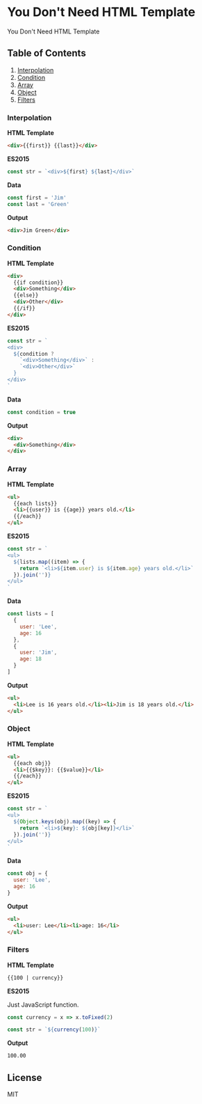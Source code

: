 # You Don't Need HTML Template

You Don't Need HTML Template

## <a name="TOC">Table of Contents</a>

1. [Interpolation](#interpolation)
1. [Condition](#condition)
1. [Array](#array)
1. [Object](#object)
1. [Filters](#filters)

### <a name="interpolation">Interpolation</a>

**HTML Template**

``` html
<div>{{first}} {{last}}</div>
```

**ES2015**

``` javascript
const str = `<div>${first} ${last}</div>`
```

**Data**

``` javascript
const first = 'Jim'
const last = 'Green'
```

**Output**

``` html
<div>Jim Green</div>
```

### <a name="condition">Condition</a>

**HTML Template**

``` html
<div>
  {{if condition}}
  <div>Something</div>
  {{else}}
  <div>Other</div>
  {{/if}}
</div>
```

**ES2015**

``` javascript
const str = `
<div>
  ${condition ?
    `<div>Something</div>` :
    `<div>Other</div>`
  }
</div>
`
```

**Data**

``` javascript
const condition = true
```

**Output**

``` html
<div>
  <div>Something</div>
</div>
```

### <a name="array">Array</a>

**HTML Template**

``` html
<ul>
  {{each lists}}
  <li>{{user}} is {{age}} years old.</li>
  {{/each}}
</ul>
```

**ES2015**

``` javascript
const str = `
<ul>
  ${lists.map((item) => {
    return `<li>${item.user} is ${item.age} years old.</li>`
  }).join('')}
</ul>
`
```

**Data**

``` javascript
const lists = [
  {
    user: 'Lee',
    age: 16
  },
  {
    user: 'Jim',
    age: 18
  }
]
```

**Output**

``` html
<ul>
  <li>Lee is 16 years old.</li><li>Jim is 18 years old.</li>
</ul>
```

### <a name="object">Object</a>

**HTML Template**

``` html
<ul>
  {{each obj}}
  <li>{{$key}}: {{$value}}</li>
  {{/each}}
</ul>
```

**ES2015**

``` javascript
const str = `
<ul>
  ${Object.keys(obj).map((key) => {
    return `<li>${key}: ${obj[key]}</li>`
  }).join('')}
</ul>
`
```

**Data**

``` javascript
const obj = {
  user: 'Lee',
  age: 16
}
```

**Output**

``` html
<ul>
  <li>user: Lee</li><li>age: 16</li>
</ul>
```

### <a name="filters">Filters</a>

**HTML Template**

``` html
{{100 | currency}}
```

**ES2015**

Just JavaScript function.

``` javascript
const currency = x => x.toFixed(2)

const str = `${currency(100)}`
```

**Output**

``` html
100.00
```

## License

MIT
